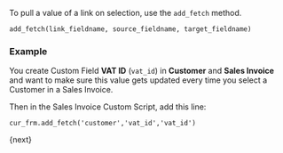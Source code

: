 <!-- add-breadcrumbs -->
To pull a value of a link on selection, use the `add_fetch` method.

    
    
    add_fetch(link_fieldname, source_fieldname, target_fieldname)
    

### Example

You create Custom Field **VAT ID** (`vat_id`) in **Customer** and **Sales
Invoice** and want to make sure this value gets updated every time you select
a Customer in a Sales Invoice.

Then in the Sales Invoice Custom Script, add this line:

    
    
    cur_frm.add_fetch('customer','vat_id','vat_id')
    


{next}
